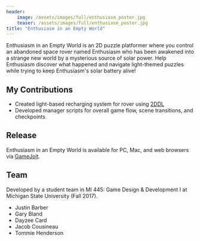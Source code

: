 ```yaml
---
header:
    image: /assets/images/full/enthusiasm_poster.jpg
    teaser: /assets/images/full/enthusiasm_poster.jpg
title: "Enthusiasm in an Empty World"
---
```

Enthusiasm in an Empty World is an 2D puzzle platformer where you control an abandoned space rover named Enthusiasm who has been awakened into a strange new world by a mysterious source of solar power. Help Enthusiasm discover what happened and navigate light-themed puzzles while trying to keep Enthusiasm's solar battery alive!

## My Contributions
- Created light-based recharging system for rover using [2DDL](http://www.2ddlpro.com/)
- Developed manager scripts for overall game flow, scene transitions, and checkpoints

## Release
Enthusiasm in an Empty World is available for PC, Mac, and web browsers via [GameJolt](https://gamejolt.com/games/enthusiasm/294492).

## Team
Developed by a student team in MI 445: Game Design & Development I at Michigan State University (Fall 2017).
- Justin Barber
- Gary Bland
- Dayzee Card
- Jacob Cousineau
- Tommie Henderson